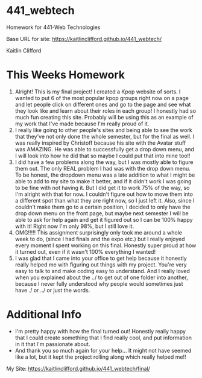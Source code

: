 # 441_webtech
Homework for 441-Web Technologies

Base URL for site:
https://kaitlinclifford.github.io/441_webtech/

Kaitlin Clifford

# This Weeks Homework

1. Alright! This is my final project! I created a Kpop website of sorts. I wanted to put 6 of the most popular kpop groups right now on a page and let people click on different ones and go to the page and see what they look like and learn about their roles in each group! I honestly had so much fun creating this site. Probably will be using this as an example of my work that I've made because I'm really proud of it.
2. I really like going to other people's sites and being able to see the work that they've not only done the whole semester, but for the final as well. I was really inspired by Christoff because his site with the Avatar stuff was AMAZING. He was able to successfully get a drop down menu, and I will look into how he did that so maybe I could put that into mine too!!
3. I did have a few problems along the way, but I was mostly able to figure them out. The only REAL problem I had was with the drop down menu. To be honest, the dropdown menu was a late addition to what I might be able to add to my site to make it better, and if it didn't work I was going to be fine with not having it. But I did get it to work 75% of the way, so I'm alright with that for now. I couldn't figure out how to move them into a different spot than what they are right now, so I just left it. Also, since I couldn't make them go to a certain position, I decided to only have the drop down menu on the front page, but maybe next semester I will be able to ask for help again and get it figured out so I can be 100% happy with it! Right now I'm only 98%, but I still love it.
4. OMG!!!!! This assignment surprisingly only took me around a whole week to do, (since I had finals and the expo etc.) but I really enjoyed every moment I spent working on this final. Honestly super proud at how it turned out, even if it wasn't 100% everything I wanted!
5. I was glad that I came into your office to get help because it honestly really helped me with figuring out things with my project. You're very easy to talk to and make coding easy to understand. And I really loved when you explained about the ../ to get out of one folder into another, because I never fully understood why people would sometimes just have ./ or ../ or just the words.

# Additional Info
- I'm pretty happy with how the final turned out! Honestly really happy that I could create something that I find really cool, and put information in it that I'm passionate about.
- And thank you so much again for your help... It might not have seemed like a lot, but it kept the project rolling along which really helped me!!

My Site: https://kaitlinclifford.github.io/441_webtech/final/

